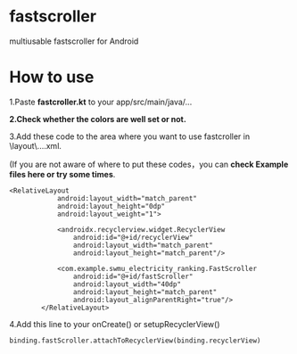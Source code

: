 # fastscroller
multiusable fastscroller for Android

# How to use
1.Paste **fastcroller.kt** to your app/src/main/java/...

**2.Check whether the colors are well set or not.**

3.Add these code to the area where you want to use fastcroller in \layout\\....xml.

(If you are not aware of where to put these codes，you can **check Example files here or try some times**.

```
<RelativeLayout
            android:layout_width="match_parent"
            android:layout_height="0dp"
            android:layout_weight="1">
            
            <androidx.recyclerview.widget.RecyclerView
                android:id="@+id/recyclerView"
                android:layout_width="match_parent"
                android:layout_height="match_parent"/>
                
            <com.example.swmu_electricity_ranking.FastScroller
                android:id="@+id/fastScroller"
                android:layout_width="40dp"
                android:layout_height="match_parent"
                android:layout_alignParentRight="true"/>
        </RelativeLayout>
```

4.Add this line to your onCreate() or  setupRecyclerView()

```
binding.fastScroller.attachToRecyclerView(binding.recyclerView)
```
